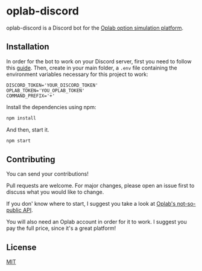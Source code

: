 # oplab-discord

oplab-discord is a Discord bot for the [Oplab option simulation platform](https://oplab.com.br).

## Installation
In order for the bot to work on your Discord server, first you need to follow this [guide](https://discord.com/developers/docs/intro).
Then, create in your main folder, a `.env` file containing the environment variables necessary for this project to work:

```
DISCORD_TOKEN='YOUR_DISCORD_TOKEN'
OPLAB_TOKEN='YOU_OPLAB_TOKEN'
COMMAND_PREFIX='+'
```


Install the dependencies using npm:

```bash
npm install 
```

And then, start it.

```bash
npm start
```

## Contributing
You can send your contributions!

Pull requests are welcome. For major changes, please open an issue first to discuss what you would like to change.

If you don' know where to start, I suggest you take a look at [Oplab's not-so-public API](https://docs.oplab.com.br).

You will also need an Oplab account in order for it to work. I suggest you pay the full price, since it's a great platform!

## License
[MIT](https://choosealicense.com/licenses/mit/)
